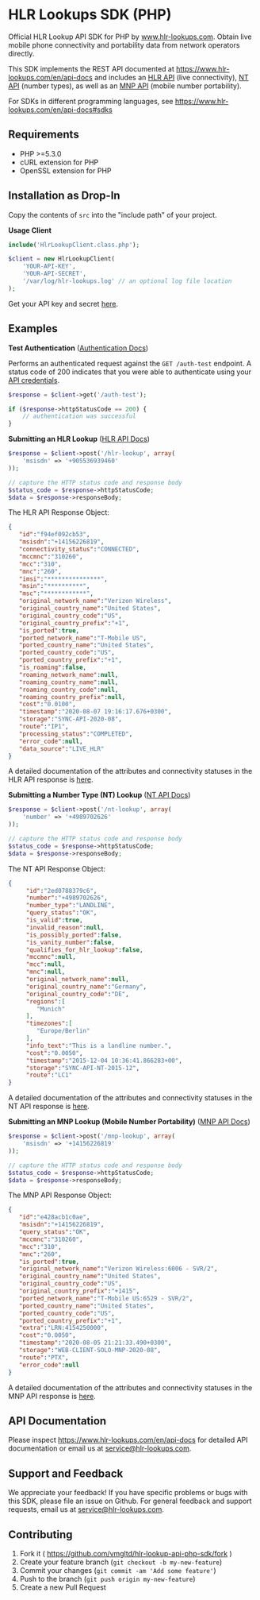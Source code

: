 # HLR Lookups SDK (PHP)

Official HLR Lookup API SDK for PHP by www.hlr-lookups.com. Obtain live mobile phone connectivity and portability data from network operators directly.

This SDK implements the REST API documented at https://www.hlr-lookups.com/en/api-docs and includes an [HLR API](https://www.hlr-lookups.com/en/api-docs#post-hlr-lookup) (live connectivity), [NT API](https://www.hlr-lookups.com/en/api-docs#post-nt-lookup) (number types), as well as an [MNP API](https://www.hlr-lookups.com/en/api-docs#post-mnp-lookup) (mobile number portability).

For SDKs in different programming languages, see https://www.hlr-lookups.com/en/api-docs#sdks

Requirements
------------
* PHP >=5.3.0
* cURL extension for PHP
* OpenSSL extension for PHP

Installation as Drop-In
-----------------------
Copy the contents of `src` into the "include path" of your project.

**Usage Client**
```php
include('HlrLookupClient.class.php');

$client = new HlrLookupClient(
    'YOUR-API-KEY',
    'YOUR-API-SECRET',
    '/var/log/hlr-lookups.log' // an optional log file location
);
```

Get your API key and secret [here](https://www.hlr-lookups.com/en/api-settings).

## Examples

**Test Authentication** ([Authentication Docs](https://www.hlr-lookups.com/en/api-docs#get-auth-test))

Performs an authenticated request against the `GET /auth-test` endpoint. A status code of 200 indicates that you were able to authenticate using your [API credentials](https://www.hlr-lookups.com/en/api-settings).

```php
$response = $client->get('/auth-test');

if ($response->httpStatusCode == 200) {   
    // authentication was successful
}
```

**Submitting an HLR Lookup** ([HLR API Docs](https://www.hlr-lookups.com/en/api-docs#post-hlr-lookup))

```php
$response = $client->post('/hlr-lookup', array(
    'msisdn' => '+905536939460'
));

// capture the HTTP status code and response body
$status_code = $response->httpStatusCode;
$data = $response->responseBody;
```

The HLR API Response Object:

```json
{
   "id":"f94ef092cb53",
   "msisdn":"+14156226819",
   "connectivity_status":"CONNECTED",
   "mccmnc":"310260",
   "mcc":"310",
   "mnc":"260",
   "imsi":"***************",
   "msin":"**********",
   "msc":"************",
   "original_network_name":"Verizon Wireless",
   "original_country_name":"United States",
   "original_country_code":"US",
   "original_country_prefix":"+1",
   "is_ported":true,
   "ported_network_name":"T-Mobile US",
   "ported_country_name":"United States",
   "ported_country_code":"US",
   "ported_country_prefix":"+1",
   "is_roaming":false,
   "roaming_network_name":null,
   "roaming_country_name":null,
   "roaming_country_code":null,
   "roaming_country_prefix":null,
   "cost":"0.0100",
   "timestamp":"2020-08-07 19:16:17.676+0300",
   "storage":"SYNC-API-2020-08",
   "route":"IP1",
   "processing_status":"COMPLETED",
   "error_code":null,
   "data_source":"LIVE_HLR"
}
```

A detailed documentation of the attributes and connectivity statuses in the HLR API response is [here](https://www.hlr-lookups.com/en/api-docs#post-hlr-lookup).

**Submitting a Number Type (NT) Lookup** ([NT API Docs](https://www.hlr-lookups.com/en/api-docs#post-nt-lookup))

```php
$response = $client->post('/nt-lookup', array(
    'number' => '+4989702626'
));

// capture the HTTP status code and response body
$status_code = $response->httpStatusCode;
$data = $response->responseBody;
```

The NT API Response Object:

```json
{
     "id":"2ed0788379c6",
     "number":"+4989702626",
     "number_type":"LANDLINE",
     "query_status":"OK",
     "is_valid":true,
     "invalid_reason":null,
     "is_possibly_ported":false,
     "is_vanity_number":false,
     "qualifies_for_hlr_lookup":false,
     "mccmnc":null,
     "mcc":null,
     "mnc":null,
     "original_network_name":null,
     "original_country_name":"Germany",
     "original_country_code":"DE",
     "regions":[
        "Munich"
     ],
     "timezones":[
        "Europe/Berlin"
     ],
     "info_text":"This is a landline number.",
     "cost":"0.0050",
     "timestamp":"2015-12-04 10:36:41.866283+00",
     "storage":"SYNC-API-NT-2015-12",
     "route":"LC1"
}
```

A detailed documentation of the attributes and connectivity statuses in the NT API response is [here](https://www.hlr-lookups.com/en/api-docs#post-nt-lookup).

**Submitting an MNP Lookup (Mobile Number Portability)** ([MNP API Docs](https://www.hlr-lookups.com/en/api-docs#post-mnp-lookup))

```php
$response = $client->post('/mnp-lookup', array(
    'msisdn' => '+14156226819'
));

// capture the HTTP status code and response body
$status_code = $response->httpStatusCode;
$data = $response->responseBody;
```

The MNP API Response Object:

```json
{
   "id":"e428acb1c0ae",
   "msisdn":"+14156226819",
   "query_status":"OK",
   "mccmnc":"310260",
   "mcc":"310",
   "mnc":"260",
   "is_ported":true,
   "original_network_name":"Verizon Wireless:6006 - SVR/2",
   "original_country_name":"United States",
   "original_country_code":"US",
   "original_country_prefix":"+1415",
   "ported_network_name":"T-Mobile US:6529 - SVR/2",
   "ported_country_name":"United States",
   "ported_country_code":"US",
   "ported_country_prefix":"+1",
   "extra":"LRN:4154250000",
   "cost":"0.0050",
   "timestamp":"2020-08-05 21:21:33.490+0300",
   "storage":"WEB-CLIENT-SOLO-MNP-2020-08",
   "route":"PTX",
   "error_code":null
}
```

A detailed documentation of the attributes and connectivity statuses in the MNP API response is [here](https://www.hlr-lookups.com/en/api-docs#post-mnp-lookup).

API Documentation
-----------------
Please inspect https://www.hlr-lookups.com/en/api-docs for detailed API documentation or email us at service@hlr-lookups.com.

Support and Feedback
--------------------
We appreciate your feedback! If you have specific problems or bugs with this SDK, please file an issue on Github. For general feedback and support requests, email us at service@hlr-lookups.com.

Contributing
------------

1. Fork it ( https://github.com/vmgltd/hlr-lookup-api-php-sdk/fork )
2. Create your feature branch (`git checkout -b my-new-feature`)
3. Commit your changes (`git commit -am 'Add some feature'`)
4. Push to the branch (`git push origin my-new-feature`)
5. Create a new Pull Request
